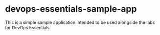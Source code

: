 # devops-essentials-sample-app
This is a simple sample application intended to be used alongside the labs for DevOps Essentials.
